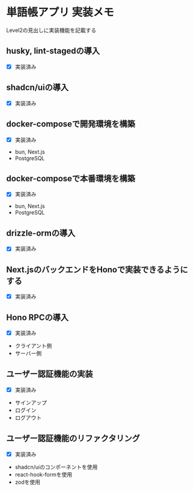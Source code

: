 # 単語帳アプリ 実装メモ

Level2の見出しに実装機能を記載する

## husky, lint-stagedの導入

- [x] 実装済み

## shadcn/uiの導入

- [x] 実装済み

## docker-composeで開発環境を構築

- [x] 実装済み

- bun, Next.js
- PostgreSQL

## docker-composeで本番環境を構築

- [x] 実装済み

- bun, Next.js
- PostgreSQL

## drizzle-ormの導入

- [x] 実装済み

## Next.jsのバックエンドをHonoで実装できるようにする

- [x] 実装済み

## Hono RPCの導入

- [x] 実装済み

- クライアント側
- サーバー側

## ユーザー認証機能の実装

- [x] 実装済み

- サインアップ
- ログイン
- ログアウト

## ユーザー認証機能のリファクタリング

- [x] 実装済み

- shadcn/uiのコンポーネントを使用
- react-hook-formを使用
- zodを使用
